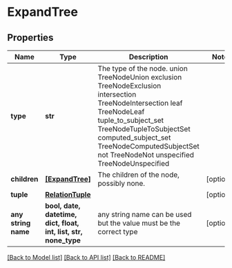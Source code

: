 # ExpandTree


## Properties
Name | Type | Description | Notes
------------ | ------------- | ------------- | -------------
**type** | **str** | The type of the node. union TreeNodeUnion exclusion TreeNodeExclusion intersection TreeNodeIntersection leaf TreeNodeLeaf tuple_to_subject_set TreeNodeTupleToSubjectSet computed_subject_set TreeNodeComputedSubjectSet not TreeNodeNot unspecified TreeNodeUnspecified | 
**children** | [**[ExpandTree]**](ExpandTree.md) | The children of the node, possibly none. | [optional] 
**tuple** | [**RelationTuple**](RelationTuple.md) |  | [optional] 
**any string name** | **bool, date, datetime, dict, float, int, list, str, none_type** | any string name can be used but the value must be the correct type | [optional]

[[Back to Model list]](../README.md#documentation-for-models) [[Back to API list]](../README.md#documentation-for-api-endpoints) [[Back to README]](../README.md)


